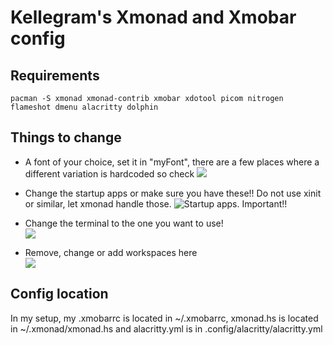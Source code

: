 # Kellegram's Xmonad and Xmobar config

## Requirements

    pacman -S xmonad xmonad-contrib xmobar xdotool picom nitrogen flameshot dmenu alacritty dolphin


## Things to change
- A font of your choice, set it in "myFont", there are a few places where a different variation is hardcoded so check
![](https://i.imgur.com/VPNVtAD.png)

- Change the startup apps or make sure you have these!! Do not use xinit or similar, let xmonad handle those.
![Startup apps. Important!!](https://i.imgur.com/SD3tiag.png)

- Change the terminal to the one you want to use!  
![](https://i.imgur.com/V9lrg49.png)

- Remove, change or add workspaces here  
![](https://i.imgur.com/G6lqws9.png)


## Config location
In my setup, my .xmobarrc is located in ~/.xmobarrc, xmonad.hs is located in ~/.xmonad/xmonad.hs and alacritty.yml is in .config/alacritty/alacritty.yml 

